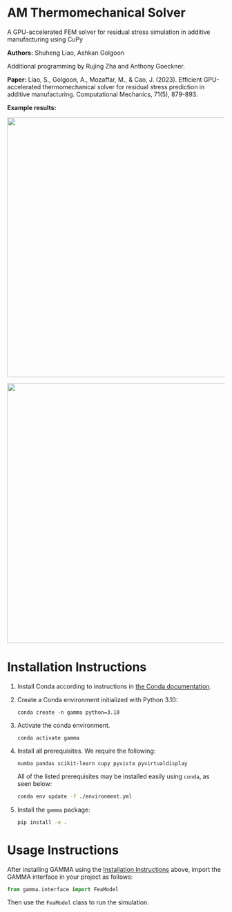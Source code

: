 # AM Thermomechanical Solver
A GPU-accelerated FEM solver for residual stress simulation in additive manufacturing using CuPy

**Authors:**
Shuheng Liao, Ashkan Golgoon

Additional programming by Rujing Zha and Anthony Goeckner.

**Paper:**
Liao, S., Golgoon, A., Mozaffar, M., & Cao, J. (2023). Efficient GPU-accelerated thermomechanical solver for residual stress prediction in additive manufacturing. Computational Mechanics, 71(5), 879-893.

**Example results:**
<p align="middle">
  <img src="docs/files/L_contour.gif" width="600" />
</p>
<p align="middle">
  <img src="docs/files/L_zigzag.gif" width="600" />
</p>


# Installation Instructions

1) Install Conda according to instructions in [the Conda documentation](https://docs.conda.io/en/latest/miniconda.html).

2) Create a Conda environment initialized with Python 3.10:
   ```
   conda create -n gamma python=3.10
   ```

3) Activate the conda environment.
   ```
   conda activate gamma
   ```

4) Install all prerequisites. We require the following:
   ```
   numba pandas scikit-learn cupy pyvista pyvirtualdisplay
   ```
   All of the listed prerequisites may be installed easily using `conda`, as seen below:
   ```bash
   conda env update -f ./environment.yml
   ```

5) Install the `gamma` package:
   ```bash
   pip install -e .
   ```


# Usage Instructions

After installing GAMMA using the [Installation Instructions](#installation-instructions) above, import the GAMMA interface in your project as follows:

```python
from gamma.interface import FeaModel
```

Then use the `FeaModel` class to run the simulation.